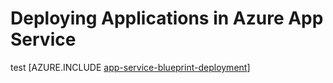 # Deploying Applications in Azure App Service
test
[AZURE.INCLUDE [app-service-blueprint-deployment](../includes/app-service-blueprint-deployment.md)]
